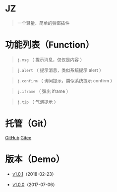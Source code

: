 # JZ
> 一个轻量、简单的弹窗插件


# 功能列表（Function）
> `j.msg` （ 提示消息，仅仅是内容 ）

> `j.alert` （ 提示消息，类似系统提示 alert ）

> `j.confirm` （ 询问提示，类似系统提示 confirm ）

> `j.iframe` （ 弹出 iframe ）

> `j.tip` （ 气泡提示 ）


# 托管（Git）
[GitHub](https://github.com/netnr/jz) [Gitee](https://gitee.com/netnr/jz)


# 版本（Demo）
- [v1.0.1](https://www.netnr.com/scripts/jz/1.0.1/demo.html)（2018-02-23）

- [v1.0.0](https://www.netnr.com/scripts/jz/1.0.0/demo.html)（2017-07-06）